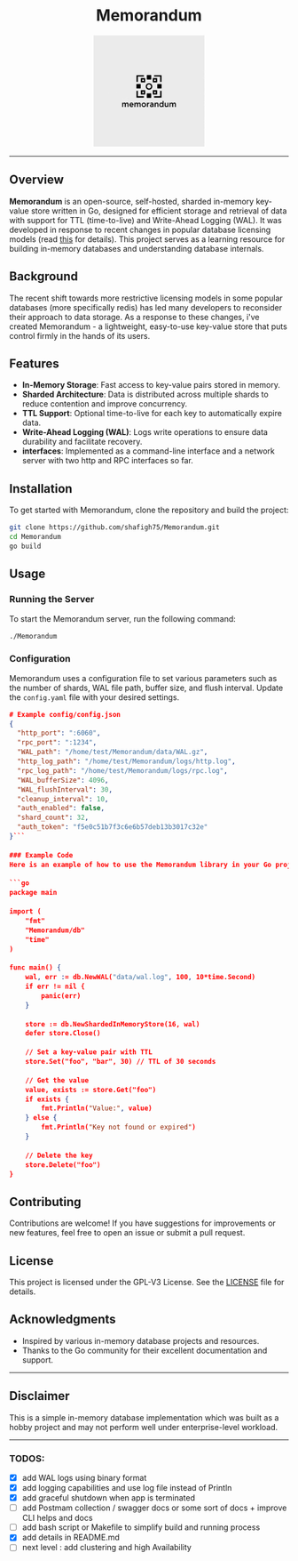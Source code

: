 <p align="center">
  <h1 align="center">Memorandum</h1>
</p>
<p align="center">
  <img src="original.png" alt="Memorandum logo" width="200"/>
</p>
<hr>

## Overview
**Memorandum** is an open-source, self-hosted, sharded in-memory key-value store written in Go, designed for efficient storage and retrieval of data with support for TTL (time-to-live) and Write-Ahead Logging (WAL). It was developed in response to recent changes in popular database licensing models (read [this](https://www.theregister.com/2024/03/22/redis_changes_license/) for details). This project serves as a learning resource for building in-memory databases and understanding database internals.

## Background

The recent shift towards more restrictive licensing models in some popular databases (more specifically redis) has led many developers to reconsider their approach to data storage. As a response to these changes, i've created Memorandum - a lightweight, easy-to-use key-value store that puts control firmly in the hands of its users. 

## Features
- **In-Memory Storage**: Fast access to key-value pairs stored in memory.
- **Sharded Architecture**: Data is distributed across multiple shards to reduce contention and improve concurrency.
- **TTL Support**: Optional time-to-live for each key to automatically expire data.
- **Write-Ahead Logging (WAL)**: Logs write operations to ensure data durability and facilitate recovery.
- **interfaces**: Implemented as a command-line interface and a network server with two http and RPC interfaces so far.

## Installation
To get started with Memorandum, clone the repository and build the project:

```sh
git clone https://github.com/shafigh75/Memorandum.git
cd Memorandum
go build
```

## Usage
### Running the Server
To start the Memorandum server, run the following command:

```sh
./Memorandum
```

### Configuration
Memorandum uses a configuration file to set various parameters such as the number of shards, WAL file path, buffer size, and flush interval. Update the `config.yaml` file with your desired settings.

```json
# Example config/config.json
{
  "http_port": ":6060",
  "rpc_port": ":1234",
  "WAL_path": "/home/test/Memorandum/data/WAL.gz",
  "http_log_path": "/home/test/Memorandum/logs/http.log",
  "rpc_log_path": "/home/test/Memorandum/logs/rpc.log",
  "WAL_bufferSize": 4096,
  "WAL_flushInterval": 30,
  "cleanup_interval": 10,
  "auth_enabled": false,
  "shard_count": 32,
  "auth_token": "f5e0c51b7f3c6e6b57deb13b3017c32e"
}```

### Example Code
Here is an example of how to use the Memorandum library in your Go project:

```go
package main

import (
    "fmt"
    "Memorandum/db"
    "time"
)

func main() {
    wal, err := db.NewWAL("data/wal.log", 100, 10*time.Second)
    if err != nil {
        panic(err)
    }

    store := db.NewShardedInMemoryStore(16, wal)
    defer store.Close()

    // Set a key-value pair with TTL
    store.Set("foo", "bar", 30) // TTL of 30 seconds

    // Get the value
    value, exists := store.Get("foo")
    if exists {
        fmt.Println("Value:", value)
    } else {
        fmt.Println("Key not found or expired")
    }

    // Delete the key
    store.Delete("foo")
}
```

## Contributing
Contributions are welcome! If you have suggestions for improvements or new features, feel free to open an issue or submit a pull request.

## License
This project is licensed under the GPL-V3 License. See the [LICENSE](LICENSE) file for details.

## Acknowledgments
- Inspired by various in-memory database projects and resources.
- Thanks to the Go community for their excellent documentation and support.

---


## Disclaimer
This is a simple in-memory database implementation which was built as a hobby project and may not perform well under enterprise-level workload.


<hr>

### TODOS:
- [x] add WAL logs using binary format
- [x] add logging capabilities and use log file instead of Println
- [x] add graceful shutdown when app is terminated
- [ ] add Postmam collection / swagger docs or some sort of docs + improve CLI helps and docs
- [ ] add bash script or Makefile to simplify build and running process
- [x] add details in README.md
- [ ] next level : add clustering and high Availability
